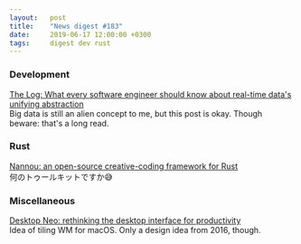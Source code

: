 ```yaml
---
layout:   post
title:    "News digest #183"
date:     2019-06-17 12:00:00 +0300
tags:     digest dev rust
---
```


<!--
It seems that 17th day of month slowly becomes more and more significant for me.
-->

### Development

[The Log: What every software engineer should know about real-time data's unifying abstraction](https://engineering.linkedin.com/distributed-systems/log-what-every-software-engineer-should-know-about-real-time-datas-unifying)<br/>
Big data is still an alien concept to me, but this post is okay. Though beware: that's a long read.

### Rust

[Nannou: an open-source creative-coding framework for Rust](https://nannou.cc/)<br/>
何のトゥールキットですか😅

### Miscellaneous

[Desktop Neo: rethinking the desktop interface for productivity](https://desktopneo.com/)<br/>
Idea of tiling WM for macOS. Only a design idea from 2016, though.
